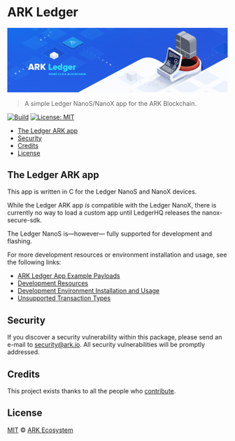 
# ARK Ledger
<p align="center">
    <img src="./banner.png" />
</p>

> A simple Ledger NanoS/NanoX app for the ARK Blockchain.

[![Build](https://github.com/ArkEcosystem/ledger/workflows/Build/badge.svg)](https://github.com/ArkEcosystem/ledger/actions)
[![License: MIT](https://badgen.now.sh/badge/license/MIT/green)](https://opensource.org/licenses/MIT)

<!--ts-->
* [The Ledger ARK app](#the-ledger-ark-app)
* [Security](#security)
* [Credits](#credits)
* [License](#license)

<!--te-->
## The Ledger ARK app

This app is written in C for the Ledger NanoS and NanoX devices.

While the Ledger ARK app _is_ compatible with the Ledger NanoX, there is currently no way to load a custom app until LedgerHQ releases the nanox-secure-sdk.

The Ledger NanoS is—however— fully supported for development and flashing.

For more development resources or environment installation and usage, see the following links:

* [ARK Ledger App Example Payloads](./docs/PAYLOADS.md)
* [Development Resources](./docs/RESOURCES.md)
* [Development Environment Installation and Usage](./docs/INSTALLATION.md)
* [Unsupported Transaction Types](./docs/unsupported/README.md)

## Security

If you discover a security vulnerability within this package, please send an e-mail to security@ark.io. All security vulnerabilities will be promptly addressed.

## Credits

This project exists thanks to all the people who [contribute](../../contributors).

## License

[MIT](LICENSE) © [ARK Ecosystem](https://ark.io)
